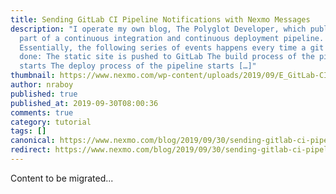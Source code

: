 ```yaml
---
title: Sending GitLab CI Pipeline Notifications with Nexmo Messages
description: "I operate my own blog, The Polyglot Developer, which publishes as
  part of a continuous integration and continuous deployment pipeline.
  Essentially, the following series of events happens every time a git push is
  done: The static site is pushed to GitLab The build process of the pipeline
  starts The deploy process of the pipeline starts […]"
thumbnail: https://www.nexmo.com/wp-content/uploads/2019/09/E_GitLab-CI-Pipeline_1200x600.jpg
author: nraboy
published: true
published_at: 2019-09-30T08:00:36
comments: true
category: tutorial
tags: []
canonical: https://www.nexmo.com/blog/2019/09/30/sending-gitlab-ci-pipeline-notifications-with-nexmo-messages-dr
redirect: https://www.nexmo.com/blog/2019/09/30/sending-gitlab-ci-pipeline-notifications-with-nexmo-messages-dr
---
```

Content to be migrated...